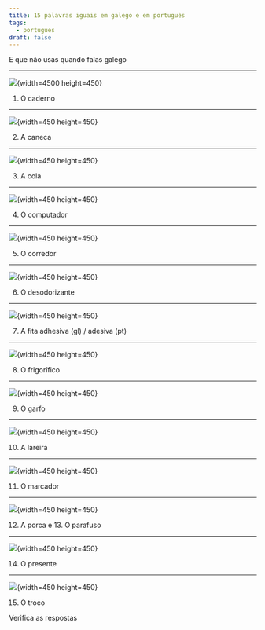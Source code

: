 ```yaml
---
title: 15 palavras iguais em galego e em português
tags:
  - portugues
draft: false
---
```

E que não usas quando falas galego

- - -

![](/img/caderno.jpg){width=4500 height=450}

1. O <e-answer> caderno </e-answer>

- - -

![](/img/caneca.jpg){width=450 height=450}

2. A <e-answer> caneca </e-answer>

- - -

![](/img/cola.jpg){width=450 height=450}

3. A <e-answer> cola </e-answer>

- - -

![](/img/computador.jpg){width=450 height=450}

4. O <e-answer> computador </e-answer>

- - -

![](/img/corredor.jpg){width=450 height=450}

5. O <e-answer> corredor </e-answer>

- - -

![](/img/desodorizante.jpg){width=450 height=450}

6. O <e-answer> desodorizante </e-answer>

- - -

![](/img/fita_adesiva.jpg){width=450 height=450}

7. A <e-answer> fita </e-answer> adhesiva (gl) / adesiva (pt)

- - -

![](/img/frigorífico.jpg){width=450 height=450}

8. O <e-answer> frigorífico </e-answer>

- - -

![](/img/garfo.jpg){width=450 height=450}

9. O <e-answer> garfo </e-answer>

- - -

![](/img/lareira.jpg){width=450 height=450}

10. A <e-answer> lareira </e-answer>

- - -

![](/img/marcador.jpg){width=450 height=450}

11. O <e-answer> marcador </e-answer>

- - -

![](/img/porca_parafuso.jpg){width=450 height=450}

12. A <e-answer> porca </e-answer> e  13. O <e-answer> parafuso </e-answer>

- - -

![](/img/presente_.jpg){width=450 height=450}

14. O <e-answer> presente </e-answer>

- - -

![](/img/troco.jpg){width=450 height=450}

15. O <e-answer> troco </e-answer>

<e-validate>Verifica as respostas</e-validate>